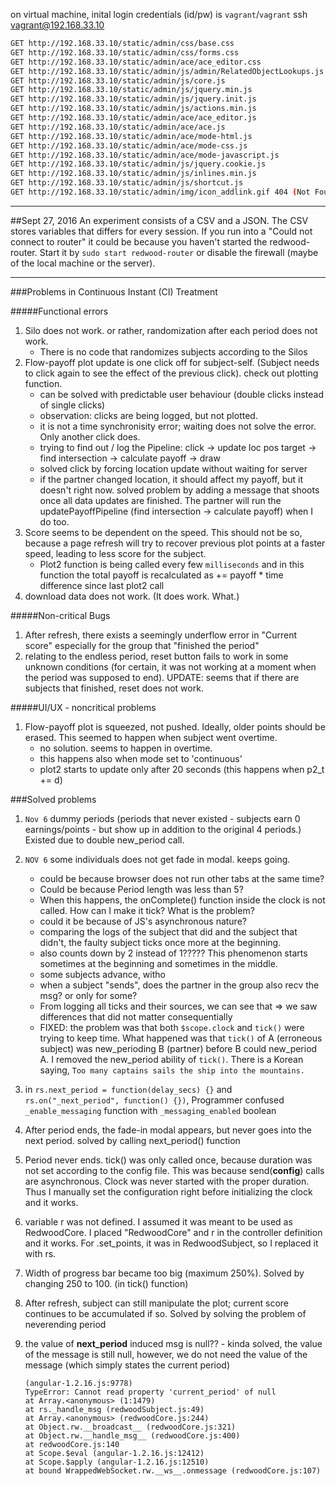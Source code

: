 on virtual machine, inital login credentials (id/pw) is `vagrant`/`vagrant`
ssh vagrant@192.168.33.10

```sh
GET http://192.168.33.10/static/admin/css/base.css                     
GET http://192.168.33.10/static/admin/css/forms.css                    (index):6
GET http://192.168.33.10/static/admin/ace/ace_editor.css               (index):15
GET http://192.168.33.10/static/admin/js/admin/RelatedObjectLookups.js (index):17
GET http://192.168.33.10/static/admin/js/core.js                       (index):16
GET http://192.168.33.10/static/admin/js/jquery.min.js                 (index):18
GET http://192.168.33.10/static/admin/js/jquery.init.js                (index):19
GET http://192.168.33.10/static/admin/js/actions.min.js                (index):20
GET http://192.168.33.10/static/admin/ace/ace_editor.js                (index):22
GET http://192.168.33.10/static/admin/ace/ace.js                       (index):21
GET http://192.168.33.10/static/admin/ace/mode-html.js                 (index):23
GET http://192.168.33.10/static/admin/ace/mode-css.js                  (index):24
GET http://192.168.33.10/static/admin/ace/mode-javascript.js           (index):25
GET http://192.168.33.10/static/admin/js/jquery.cookie.js              (index):29
GET http://192.168.33.10/static/admin/js/inlines.min.js                (index):26
GET http://192.168.33.10/static/admin/js/shortcut.js                   (index):30
GET http://192.168.33.10/static/admin/img/icon_addlink.gif 404 (Not Found) (index):240
```

---

##Sept 27, 2016
An experiment consists of a CSV and a JSON.
The CSV stores variables that differs for every session.
If you run into a "Could not connect to router" it could be because you haven't started the redwood-router.
Start it by `sudo start redwood-router` or disable the firewall (maybe of the local machine or the server).	

---

###Problems in Continuous Instant (CI) Treatment

#####Functional errors
1. Silo does not work. or rather, randomization after each period does not work.
	- There is no code that randomizes subjects according to the Silos
1. Flow-payoff plot update is one click off for subject-self. (Subject needs to click again to see the effect of the previous click). check out plotting function. 
	- can be solved with predictable user behaviour (double clicks instead of single clicks)
	- observation: clicks are being logged, but not plotted.
	- it is not a time synchronisity error; waiting does not solve the error. Only another click does.
	- trying to find out / log the Pipeline: click -> update loc pos target -> find intersection -> calculate payoff -> draw
	- solved click by forcing location update without waiting for server
	- if the partner changed location, it should affect my payoff, but it doesn't right now. solved problem by adding a message that shoots once all data updates are finished. The partner will run the updatePayoffPipeline (find intersection -> calculate payoff) when I do too.
1. Score seems to be dependent on the speed. This should not be so, because a page refresh will try to recover previous plot points at a faster speed, leading to less score for the subject. 
	- Plot2 function is being called every few `milliseconds` and in this function the total payoff is recalculated as += payoff * time difference since last plot2 call
1. download data does not work. (It does work. What.)

#####Non-critical Bugs
1. After refresh, there exists a seemingly underflow error in "Current score" especially for the group that "finished the period"
1. relating to the endless period, reset button fails to work in some unknown conditions (for certain, it was not working at a moment when the period was supposed to end). UPDATE: seems that if there are subjects that finished, reset does not work.


#####UI/UX - noncritical problems
1. Flow-payoff plot is squeezed, not pushed. Ideally, older points should be erased. This seemed to happen when subject went overtime.
	- no solution. seems to happen in overtime.
	- this happens also when mode set to 'continuous'
	- plot2 starts to update only after 20 seconds (this happens when p2_t += d)

###Solved problems
1. `Nov 6` dummy periods (periods that never existed - subjects earn 0 earnings/points - but show up in addition to the original 4 periods.) Existed due to double new_period call.
1. `NOV 6` some individuals does not get fade in modal. keeps going. 
	- could be because browser does not run other tabs at the same time? 
	- Could be because Period length was less than 5? 
	- When this happens, the onComplete() function inside the clock is not called. How can I make it tick? What is the problem?
	- could it be because of JS's asynchronous nature?
	- comparing the logs of the subject that did and the subject that didn't, the faulty subject ticks once more at the beginning.
	- also counts down by 2 instead of 1????? This phenomenon starts sometimes at the beginning and sometimes in the middle.
	- some subjects advance, witho
	- when a subject "sends", does the partner in the group also recv the msg? or only for some? 
	- From logging all ticks and their sources, we can see that  => we saw differences that did not matter consequentially
	- FIXED: the problem was that both `$scope.clock` and `tick()` were trying to keep time. What happened was that `tick()` of A (erroneous subject) was new_perioding B (partner) before B could new_period A. I removed the new_period ability of `tick()`. There is a Korean saying, `Too many captains sails the ship into the mountains.`
1. in `rs.next_period = function(delay_secs) {}` and `rs.on("_next_period", function() {})`, Programmer confused `_enable_messaging` function with `_messaging_enabled` boolean 
1. After period ends, the fade-in modal appears, but never goes into the next period. solved by calling next_period() function
1. Period never ends. tick() was only called once, because duration was not set according to the config file. This was because send(__config__) calls are asynchronous. Clock was never started with the proper duration. Thus I manually set the configuration right before initializing the clock and it works.
1. variable r was not defined. I assumed it was meant to be used as RedwoodCore. I placed "RedwoodCore" and r in the controller definition and it works. For .set_points, it was in RedwoodSubject, so I replaced it with rs.
1. Width of progress bar became too big (maximum 250%). Solved by changing 250 to 100. (in tick() function)
1. After refresh, subject can still manipulate the plot; current score continues to be accumulated if so. Solved by solving the problem of neverending period
1. the value of __next_period__ induced msg is null?? - kinda solved, the value of the message is still null, however, we do not need the value of the message (which simply states the current period)
	
	```
	(angular-1.2.16.js:9778) 
	TypeError: Cannot read property 'current_period' of null
    at Array.<anonymous> (1:1479)
    at rs._handle_msg (redwoodSubject.js:49)
    at Array.<anonymous> (redwoodCore.js:244)
    at Object.rw.__broadcast__ (redwoodCore.js:321)
    at Object.rw.__handle_msg__ (redwoodCore.js:400)
    at redwoodCore.js:140
    at Scope.$eval (angular-1.2.16.js:12412)
    at Scope.$apply (angular-1.2.16.js:12510)
    at bound WrappedWebSocket.rw.__ws__.onmessage (redwoodCore.js:107)
    ```
